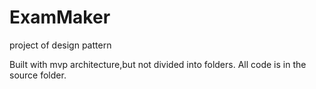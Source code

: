 # ExamMaker
project of design pattern



Built with mvp architecture,but not divided into folders.
All code is in the source folder.
